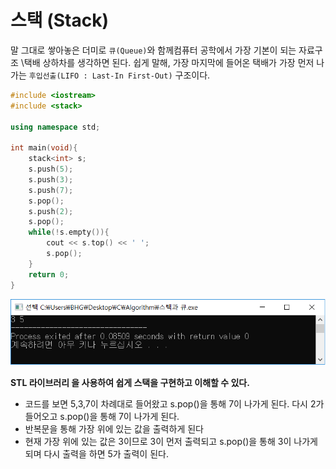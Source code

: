# 스택 (Stack)


말 그대로 쌓아놓은 더미로 `큐(Queue)`와 함께컴퓨터 공학에서 가장 기본이 되는 자료구조
\택배 상하차를 생각하면 된다. 쉽게 말해, 가장 마지막에 들어온 택배가 가장 먼저 나가는 `후입선출(LIFO : Last-In First-Out)` 구조이다.

```C++
#include <iostream>
#include <stack>

using namespace std;

int main(void){
	stack<int> s;
	s.push(5);
	s.push(3);
	s.push(7);
	s.pop();
	s.push(2);
	s.pop();
	while(!s.empty()){
		cout << s.top() << ' ';
		s.pop();
	}
	return 0;
}
```
![stack](./img/stack.png)

**STL 라이브러리 <stack>을 사용하여 쉽게 스택을 구현하고 이해할 수 있다.**
- 코드를 보면 5,3,7이 차례대로 들어왔고 s.pop()을 통해 7이 나가게 된다. 다시 2가 들어오고 s.pop()을 통해 7이 나가게 된다.
- 반복문을 통해 가장 위에 있는 값을 출력하게 된다
- 현재 가장 위에 있는 값은 3이므로 3이 먼저 출력되고 s.pop()을 통해 3이 나가게 되며 다시 출력을 하면 5가 출력이 된다.
